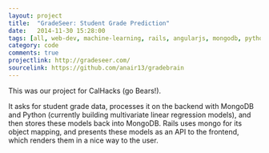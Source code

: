 ```yaml
---
layout: project
title:  "GradeSeer: Student Grade Prediction"
date:   2014-11-30 15:28:00
tags: [all, web-dev, machine-learning, rails, angularjs, mongodb, python]
category: code
comments: true
projectlink: http://gradeseer.com/
sourcelink: https://github.com/anair13/gradebrain
---
```


This was our project for CalHacks (go Bears!).

It asks for student grade data, processes it on the backend with MongoDB and Python (currently building multivariate linear regression models), and then stores these models back into MongoDB. Rails uses mongo for its object mapping, and presents these models as an API to the frontend, which renders them in a nice way to the user.

